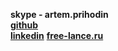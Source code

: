 **skype - artem.prihodin**  
[**github**](https://github.com/dsociative)  
[**linkedin**](http://www.linkedin.com/pub/artem-prikhodin/37/692/ba7)
[**free-lance.ru**](http://www.free-lance.ru/users/Disassociative/)  

